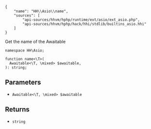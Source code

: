 ``` yamlmeta
{
    "name": "HH\\Asio\\name",
    "sources": [
        "api-sources/hhvm/hphp/runtime/ext/asio/ext_asio.php",
        "api-sources/hhvm/hphp/hack/hhi/stdlib/builtins_asio.hhi"
    ]
}
```




Get the name of the Awaitable




``` Hack
namespace HH\Asio;

function name<\T>(
  Awaitable<\T, \mixed> $awaitable,
): string;
```




## Parameters




+ ` Awaitable<\T, \mixed> $awaitable `




## Returns




* ` string `
<!-- HHAPIDOC -->

